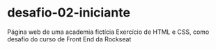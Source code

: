 # desafio-02-iniciante
Página web de uma academia fictícia
Exercício de HTML e CSS, como desafio do curso de Front End da Rockseat
